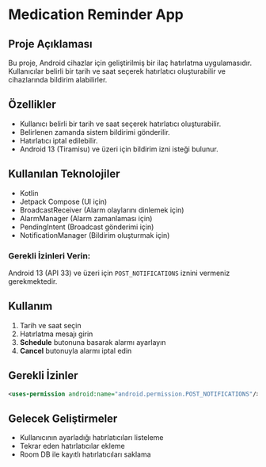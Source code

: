 # Medication Reminder App

## Proje Açıklaması

Bu proje, Android cihazlar için geliştirilmiş bir ilaç hatırlatma uygulamasıdır. Kullanıcılar belirli bir tarih ve saat seçerek hatırlatıcı oluşturabilir ve cihazlarında bildirim alabilirler.

## Özellikler

- Kullanıcı belirli bir tarih ve saat seçerek hatırlatıcı oluşturabilir.
- Belirlenen zamanda sistem bildirimi gönderilir.
- Hatırlatıcı iptal edilebilir.
- Android 13 (Tiramisu) ve üzeri için bildirim izni isteği bulunur.

## Kullanılan Teknolojiler

- Kotlin
- Jetpack Compose (UI için)
- BroadcastReceiver (Alarm olaylarını dinlemek için)
- AlarmManager (Alarm zamanlaması için)
- PendingIntent (Broadcast gönderimi için)
- NotificationManager (Bildirim oluşturmak için)

### Gerekli İzinleri Verin:

Android 13 (API 33) ve üzeri için `POST_NOTIFICATIONS` iznini vermeniz gerekmektedir.

## Kullanım

1. Tarih ve saat seçin
2. Hatırlatma mesajı girin
3. **Schedule** butonuna basarak alarmı ayarlayın
4. **Cancel** butonuyla alarmı iptal edin

## Gerekli İzinler

```xml
<uses-permission android:name="android.permission.POST_NOTIFICATIONS"/>
```

## Gelecek Geliştirmeler

- Kullanıcının ayarladığı hatırlatıcıları listeleme
- Tekrar eden hatırlatıcılar ekleme
- Room DB ile kayıtlı hatırlatıcıları saklama

